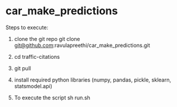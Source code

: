 # car_make_predictions

Steps to execute:

1. clone the git repo 
git clone git@github.com:ravulapreethi/car_make_predictions.git

2. cd traffic-citations

3. git pull

4. install required python libraries (numpy, pandas, pickle, sklearn, statsmodel.api)

5. To execute the script 
   sh run.sh
